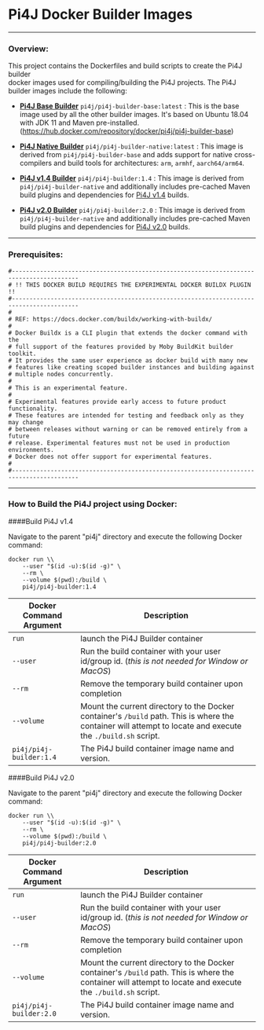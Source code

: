 # Pi4J Docker Builder Images

---

### Overview:

This project contains the Dockerfiles and build scripts to create the Pi4J builder  
docker images used for compiling/building the Pi4J projects.  The Pi4J builder images 
include the following:

 - **[Pi4J Base Builder](https://hub.docker.com/repository/docker/pi4j/pi4j-builder-base)** `pi4j/pi4j-builder-base:latest` : 
 This is the base image used by all the other builder images.  It's based on Ubuntu 18.04 
 with JDK 11 and Maven pre-installed.
 (https://hub.docker.com/repository/docker/pi4j/pi4j-builder-base)
 
 - **[Pi4J Native Builder](https://hub.docker.com/repository/docker/pi4j/pi4j-builder-native)** `pi4j/pi4j-builder-native:latest` : 
 This image is derived from `pi4j/pi4j-builder-base` and adds support for native cross-compilers 
 and build tools for architectures: `arm`, `armhf`, `aarch64/arm64`.  
  
 - **[Pi4J v1.4 Builder](https://hub.docker.com/repository/docker/pi4j/pi4j-builder:1.4)** `pi4j/pi4j-builder:1.4` : 
 This image is derived from `pi4j/pi4j-builder-native` and additionally includes pre-cached Maven 
 build plugins and dependencies for [Pi4J v1.4](http://github.com/Pi4J/pi4j) builds.  

 - **[Pi4J v2.0 Builder](https://hub.docker.com/repository/docker/pi4j/pi4j-builder:2.0)** `pi4j/pi4j-builder:2.0` : 
 This image is derived from `pi4j/pi4j-builder-native` and additionally includes pre-cached Maven 
 build plugins and dependencies for [Pi4J v2.0](http://github.com/Pi4J/pi4j-v2) builds.  

---
### Prerequisites:
``` 
#-----------------------------------------------------------------------------------------
# !! THIS DOCKER BUILD REQUIRES THE EXPERIMENTAL DOCKER BUILDX PLUGIN !!
#-----------------------------------------------------------------------------------------
#
# REF: https://docs.docker.com/buildx/working-with-buildx/
#
# Docker Buildx is a CLI plugin that extends the docker command with the
# full support of the features provided by Moby BuildKit builder toolkit.
# It provides the same user experience as docker build with many new
# features like creating scoped builder instances and building against
# multiple nodes concurrently.
#
# This is an experimental feature.
#
# Experimental features provide early access to future product functionality.
# These features are intended for testing and feedback only as they may change
# between releases without warning or can be removed entirely from a future
# release. Experimental features must not be used in production environments.
# Docker does not offer support for experimental features.
#
#-----------------------------------------------------------------------------------------
```
---
### How to Build the Pi4J project using Docker:

####Build Pi4J v1.4

Navigate to the parent "pi4j" directory and execute the following Docker command:  
```
docker run \\
    --user "$(id -u):$(id -g)" \
    --rm \
    --volume $(pwd):/build \
    pi4j/pi4j-builder:1.4
```
| Docker Command Argument  | Description |
| ------------- | ------------- |
| `run`  | launch the Pi4J Builder container  |
| `--user` | Run the build container with your user id/group id. (_this is not needed for Window or MacOS_)  |
| `--rm`  | Remove the temporary build container upon completion  |
| `--volume`  | Mount the current directory to the Docker container's `/build` path.  This is where the container will attempt to locate and execute the `./build.sh` script. |
| `pi4j/pi4j-builder:1.4` | The Pi4J build container image name and version. |

####Build Pi4J v2.0

Navigate to the parent "pi4j" directory and execute the following Docker command:  
```
docker run \\
    --user "$(id -u):$(id -g)" \
    --rm \
    --volume $(pwd):/build \
    pi4j/pi4j-builder:2.0
```
| Docker Command Argument  | Description |
| ------------- | ------------- |
| `run`  | launch the Pi4J Builder container  |
| `--user` | Run the build container with your user id/group id. (_this is not needed for Window or MacOS_)  |
| `--rm`  | Remove the temporary build container upon completion  |
| `--volume`  | Mount the current directory to the Docker container's `/build` path.  This is where the container will attempt to locate and execute the `./build.sh` script. |
| `pi4j/pi4j-builder:2.0` | The Pi4J build container image name and version. |

 
